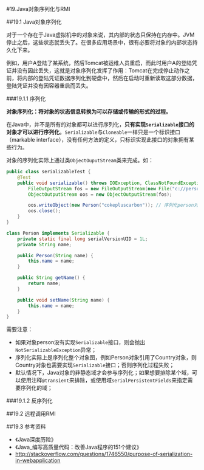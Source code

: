 #19.Java对象序列化与RMI

##19.1 Java对象序列化

对于一个存在于Java虚拟机中的对象来说，其内部的状态只保持在内存中。JVM停止之后，这些状态就丢失了。在很多应用场景中，很有必要将对象的内部状态持久化下来。

例如，用户A登陆了某系统，然后Tomcat被运维人员重启，而此时用户A的登陆凭证并没有因此丢失，这就是对象序列化发挥了作用：Tomcat在完成停止动作之前，将内部的登陆凭证数据序列化到硬盘中，然后在启动时重新读取这部分数据，登陆凭证并没有因容器重启而丢失。

###19.1.1 序列化

__对象序列化：将对象的状态信息转换为可以存储或传输的形式的过程。__

在Java中，并不是所有的对象都可以进行序列化，__只有实现`Serializable`接口的对象才可以进行序列化__。`Serializable`与`Cloneable`一样只是一个标识接口（markable interface），没有任何方法的定义，只标识实现此接口的对象拥有某些行为。

对象的序列化实际上通过类`ObjectOuputStream`类来完成。如：

```Java
public class serializableTest {
	@Test
	public void serializable() throws IOException, ClassNotFoundException {
		FileOutputStream fos = new FileOutputStream(new File("c://person.ser"));
		ObjectOutputStream oos = new ObjectOutputStream(fos);

		oos.writeObject(new Person("cokepluscarbon")); // 序列化person对象到硬盘中
		oos.close();
	}
}

class Person implements Serializable {
	private static final long serialVersionUID = 1L;
	private String name;

	public Person(String name) {
		this.name = name;
	}

	public String getName() {
		return name;
	}

	public void setName(String name) {
		this.name = name;
	}
}
```

需要注意：
 * 如果对象person没有实现`Serializable`接口，则会抛出`NotSerializableException`异常；
 * 序列化实际上是序列化整个对象图，例如Person对象引用了Country对象，则Country对象也需要实现`Serializable`接口；否则序列化过程失败；
 * 默认情况下，Java对象的非静态域才会参与序列化；如果想要排除某个域，可以使用注释`@transient`来排除，或使用域`serialPersistentFields`来指定需要序列化的域；

###19.1.2 反序列化

##19.2 远程调用RMI

##19.3 参考资料
* 《Java深度历险》
* 《Java_编写高质量代码：改善Java程序的151个建议》
* http://stackoverflow.com/questions/1746550/purpose-of-serialization-in-webapplication
